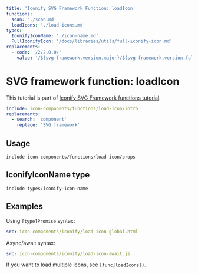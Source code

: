 ```yaml
title: 'Iconify SVG Framework Function: loadIcon'
functions:
  scan: './scan.md'
  loadIcons: './load-icons.md'
types:
  IconifyIconName: './icon-name.md'
  FullIconifyIcon: '/docs/libraries/utils/full-iconify-icon.md'
replacements:
  - code: '/2/2.0.0/'
    value: '/${svg-framework.version.major}/${svg-framework.version.full}/'
```

# SVG framework function: loadIcon

This tutorial is part of [Iconify SVG Framework functions tutorial](./functions.md#api).

```yaml
include: icon-components/functions/load-icon/intro
replacements:
  - search: 'component'
    replace: 'SVG framework'
```

## Usage

`include icon-components/functions/load-icon/props`

## IconifyIconName type

`include types/iconify-icon-name`

## Examples

Using `[type]Promise` syntax:

```yaml
src: icon-components/iconify/load-icon-global.html
```

Async/await syntax:

```yaml
src: icon-components/iconify/load-icon-await.js
```

If you want to load multiple icons, see `[func]loadIcons()`.
